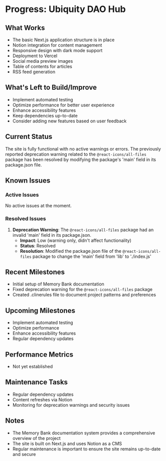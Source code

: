# Progress: Ubiquity DAO Hub

## What Works
- The basic Next.js application structure is in place
- Notion integration for content management
- Responsive design with dark mode support
- Deployment to Vercel
- Social media preview images
- Table of contents for articles
- RSS feed generation

## What's Left to Build/Improve
- Implement automated testing
- Optimize performance for better user experience
- Enhance accessibility features
- Keep dependencies up-to-date
- Consider adding new features based on user feedback

## Current Status
The site is fully functional with no active warnings or errors. The previously reported deprecation warning related to the `@react-icons/all-files` package has been resolved by modifying the package's 'main' field in its package.json file.

## Known Issues

### Active Issues
No active issues at the moment.

### Resolved Issues
1. **Deprecation Warning**: The `@react-icons/all-files` package had an invalid 'main' field in its package.json.
   - **Impact**: Low (warning only, didn't affect functionality)
   - **Status**: Resolved
   - **Resolution**: Modified the package.json file of the `@react-icons/all-files` package to change the 'main' field from 'lib' to './index.js'

## Recent Milestones
- Initial setup of Memory Bank documentation
- Fixed deprecation warning for the `@react-icons/all-files` package
- Created .clinerules file to document project patterns and preferences

## Upcoming Milestones
- Implement automated testing
- Optimize performance
- Enhance accessibility features
- Regular dependency updates

## Performance Metrics
- Not yet established

## Maintenance Tasks
- Regular dependency updates
- Content refreshes via Notion
- Monitoring for deprecation warnings and security issues

## Notes
- The Memory Bank documentation system provides a comprehensive overview of the project
- The site is built on Next.js and uses Notion as a CMS
- Regular maintenance is important to ensure the site remains up-to-date and secure

